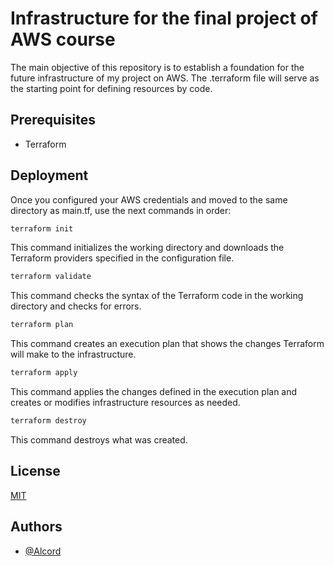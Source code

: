 # Infrastructure for the final project of AWS course

The main objective of this repository is to establish a foundation for the future infrastructure of my project on AWS. The .terraform file will serve as the starting point for defining resources by code.
## Prerequisites

- Terraform
## Deployment

Once you configured your AWS credentials and moved to the same directory as main.tf, use the next commands in order:


```bash
terraform init
```
This command initializes the working directory and downloads the Terraform providers specified in the configuration file.

```bash
terraform validate
```
This command checks the syntax of the Terraform code in the working directory and checks for errors.

```bash
terraform plan
```
This command creates an execution plan that shows the changes Terraform will make to the infrastructure.

```bash
terraform apply
```
This command applies the changes defined in the execution plan and creates or modifies infrastructure resources as needed.

```bash
terraform destroy
```
This command destroys what was created.
## License

[MIT](https://choosealicense.com/licenses/mit/)


## Authors

- [@Alcord](https://github.com/Alcord)

